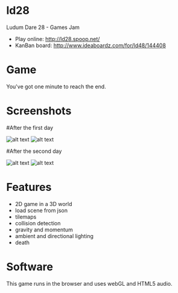 ld28
====

Ludum Dare 28 - Games Jam 

* Play online: http://ld28.spoop.net/
* KanBan board: http://www.ideaboardz.com/for/ld48/144408

Game
====

You've got one minute to reach the end.

Screenshots
===========

#After the first day

![alt text](https://github.com/bspaans/ld28/raw/master/resources/first_day.png "First day effort")
![alt text](https://github.com/bspaans/ld28/raw/master/resources/first_day_2.png "First day effort")

#After the second day

![alt text](https://github.com/bspaans/ld28/raw/master/resources/second_day.png "First day effort")
![alt text](https://github.com/bspaans/ld28/raw/master/resources/second_day_2.png "First day effort")

Features
========
* 2D game in a 3D world 
* load scene from json
* tilemaps
* collision detection
* gravity and momentum
* ambient and directional lighting
* death 


Software 
========

This game runs in the browser and uses webGL and HTML5 audio.

